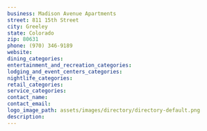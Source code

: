 ```yaml
---
business: Madison Avenue Apartments
street: 811 15th Street
city: Greeley
state: Colorado
zip: 80631
phone: (970) 346-9189
website: 
dining_categories: 
entertainment_and_recreation_categories: 
lodging_and_event_centers_categories: 
nightlife_categories: 
retail_categories: 
service_categories: 
contact_name: 
contact_email: 
logo_image_path: assets/images/directory/directory-default.png
description: 
---
```

